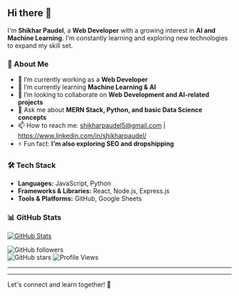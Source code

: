 ## Hi there 👋  

I'm **Shikhar Paudel**, a **Web Developer** with a growing interest in **AI and Machine Learning**. I'm constantly learning and exploring new technologies to expand my skill set.  

### 🚀 About Me  
- 🔭 I’m currently working as a **Web Developer**  
- 🌱 I’m currently learning **Machine Learning & AI**  
- 👯 I’m looking to collaborate on **Web Development and AI-related projects**  
- 💬 Ask me about **MERN Stack, Python, and basic Data Science concepts**  
- 📫 How to reach me: shikharpaudel5@gmail.com | https://www.linkedin.com/in/shikharpaudel/
- ⚡ Fun fact: **I'm also exploring SEO and dropshipping**  

### 🛠️ Tech Stack  
- **Languages:** JavaScript, Python  
- **Frameworks & Libraries:** React, Node.js, Express.js  
- **Tools & Platforms:** GitHub, Google Sheets
   
### 📊 GitHub Stats  

[![GitHub Stats](https://github-readme-stats.vercel.app/api?username=shikharpaudel&show_icons=true&count_private=true&theme=radical)](https://github.com/shikharpaudel)

![GitHub followers](https://img.shields.io/github/followers/shikharpaudel?label=Followers&style=social)  
![GitHub stars](https://img.shields.io/github/stars/shikharpaudel?affiliations=OWNER&style=social) 
![Profile Views](https://komarev.com/ghpvc/?username=shikharpaudel&label=Profile%20Views&color=blue&style=flat)

---

---
Let's connect and learn together! 🚀  

